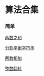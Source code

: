 # 算法合集


### 简单
[两数之和](https://github.com/niupuyue/leetcode_demo/blob/master/src/com/paulniu/leetcode/SumsOfTwoNumbers.java)

[分割平衡字符串](https://github.com/niupuyue/leetcode_demo/blob/master/src/com/paulniu/leetcode/BalancedStringSplit.java)

[两数相加](https://github.com/niupuyue/leetcode_demo/blob/master/src/com/paulniu/leetcode/SumsOfTwoNumbers.java)

[整数翻转](https://github.com/niupuyue/leetcode_demo/blob/master/src/com/paulniu/leetcode/Integerreverse.java)
